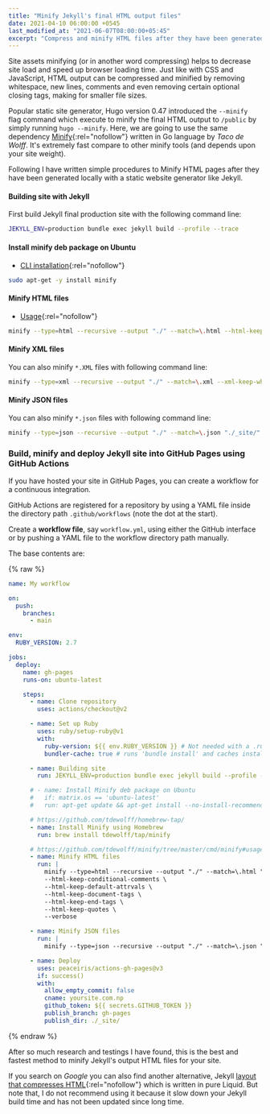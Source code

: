 ```yaml
---
title: "Minify Jekyll's final HTML output files"
date: 2021-04-10 06:00:00 +0545
last_modified_at: "2021-06-07T08:00:00+05:45"
excerpt: "Compress and minify HTML files after they have been generated locally with a static website generator like Jekyll."
---
```


Site assets minifying (or in another word compressing) helps to decrease site load and speed up browser loading time. Just like with CSS and JavaScript, HTML output can be compressed and minified by removing whitespace, new lines, comments and even removing certain optional closing tags, making for smaller file sizes.

Popular static site generator, Hugo version 0.47 introduced the `--minify` flag command which execute to minify the final HTML output to `/public` by simply running `hugo --minify`. Here, we are going to use the same dependency [Minify](https://github.com/tdewolff/minify){:rel="nofollow"} written in Go language by _Taco de Wolff_. It's extremely fast compare to other minify tools (and depends upon your site weight).

Following I have written simple procedures to Minify HTML pages after they have been generated locally with a static website generator like Jekyll.

#### Building site with Jekyll

First build Jekyll final production site with the following command line:

```bash
JEKYLL_ENV=production bundle exec jekyll build --profile --trace
```

#### Install minify deb package on Ubuntu

- [CLI installation](https://github.com/tdewolff/minify/tree/master/cmd/minify#installation){:rel="nofollow"}

```bash
sudo apt-get -y install minify
```

#### Minify HTML files

- [Usage](https://github.com/tdewolff/minify/tree/master/cmd/minify#usage){:rel="nofollow"}

```bash
minify --type=html --recursive --output "./" --match=\.html --html-keep-conditional-comments --html-keep-default-attrvals --html-keep-document-tags --html-keep-end-tags --html-keep-quotes "./_site/" --verbose
```

#### Minify XML files

You can also minify `*.XML` files with following command line:

```bash
minify --type=xml --recursive --output "./" --match=\.xml --xml-keep-whitespace "./_site/" --verbose || true
```

#### Minify JSON files

You can also minify `*.json` files with following command line:

```bash
minify --type=json --recursive --output "./" --match=\.json "./_site/" --verbose || true
```

### Build, minify and deploy Jekyll site into GitHub Pages using GitHub Actions

If you have hosted your site in GitHub Pages, you can create a workflow for a continuous integration.

GitHub Actions are registered for a repository by using a YAML file inside the directory path `.github/workflows` (note the dot at the start).

Create a **workflow file**, say `workflow.yml`, using either the GitHub interface or by pushing a YAML file to the workflow directory path manually.

The base contents are:

{% raw %}

```yml
name: My workflow

on:
  push:
    branches:
      - main

env:
  RUBY_VERSION: 2.7

jobs:
  deploy:
    name: gh-pages
    runs-on: ubuntu-latest

    steps:
      - name: Clone repository
        uses: actions/checkout@v2

      - name: Set up Ruby
        uses: ruby/setup-ruby@v1
        with:
          ruby-version: ${{ env.RUBY_VERSION }} # Not needed with a .ruby-version file
          bundler-cache: true # runs 'bundle install' and caches installed gems automatically

      - name: Building site
        run: JEKYLL_ENV=production bundle exec jekyll build --profile --trace

      # - name: Install Minify deb package on Ubuntu
      #   if: matrix.os == 'ubuntu-latest'
      #   run: apt-get update && apt-get install --no-install-recommends --yes minify

      # https://github.com/tdewolff/homebrew-tap/
      - name: Install Minify using Homebrew
        run: brew install tdewolff/tap/minify

      # https://github.com/tdewolff/minify/tree/master/cmd/minify#usage
      - name: Minify HTML files
        run: |
          minify --type=html --recursive --output "./" --match=\.html "./_site/" \
          --html-keep-conditional-comments \
          --html-keep-default-attrvals \
          --html-keep-document-tags \
          --html-keep-end-tags \
          --html-keep-quotes \
          --verbose

      - name: Minify JSON files
        run: |
          minify --type=json --recursive --output "./" --match=\.json "./_site/" --verbose || true

      - name: Deploy
        uses: peaceiris/actions-gh-pages@v3
        if: success()
        with:
          allow_empty_commit: false
          cname: yoursite.com.np
          github_token: ${{ secrets.GITHUB_TOKEN }}
          publish_branch: gh-pages
          publish_dir: ./_site/
```

{% endraw %}

After so much research and testings I have found, this is the best and fastest method to minify Jekyll's output HTML files for your site.

If you search on _Google_ you can also find another alternative, Jekyll [layout that compresses HTML](https://github.com/penibelst/jekyll-compress-html){:rel="nofollow"} which is written in pure Liquid. But note that, I do not recommend using it because it slow down your Jekyll build time and has not been updated since long time.
